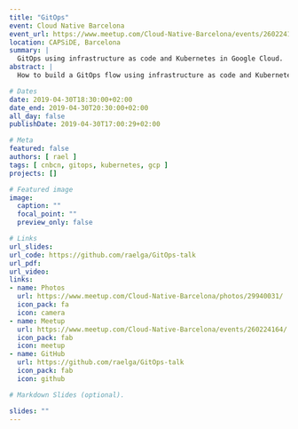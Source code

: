 ```yaml
---
title: "GitOps"
event: Cloud Native Barcelona
event_url: https://www.meetup.com/Cloud-Native-Barcelona/events/260224164/
location: CAPSiDE, Barcelona
summary: |
  GitOps using infrastructure as code and Kubernetes in Google Cloud.
abstract: |
  How to build a GitOps flow using infrastructure as code and Kubernetes in Google Cloud.

# Dates
date: 2019-04-30T18:30:00+02:00
date_end: 2019-04-30T20:30:00+02:00
all_day: false
publishDate: 2019-04-30T17:00:29+02:00

# Meta
featured: false
authors: [ rael ]
tags: [ cnbcn, gitops, kubernetes, gcp ]
projects: [] 

# Featured image
image:
  caption: ""
  focal_point: ""
  preview_only: false

# Links
url_slides:
url_code: https://github.com/raelga/GitOps-talk
url_pdf:
url_video:
links:
- name: Photos
  url: https://www.meetup.com/Cloud-Native-Barcelona/photos/29940031/
  icon_pack: fa
  icon: camera
- name: Meetup
  url: https://www.meetup.com/Cloud-Native-Barcelona/events/260224164/
  icon_pack: fab
  icon: meetup
- name: GitHub
  url: https://github.com/raelga/GitOps-talk
  icon_pack: fab
  icon: github

# Markdown Slides (optional).

slides: ""
---
```

